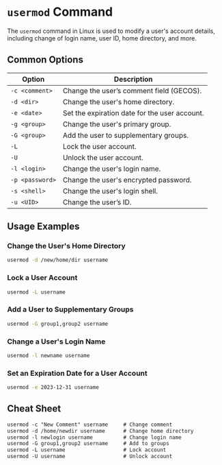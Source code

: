 # `usermod` Command

The `usermod` command in Linux is used to modify a user's account details, including change of login name, user ID, home directory, and more.

## Common Options

| Option         | Description                                                |
|----------------|------------------------------------------------------------|
| `-c <comment>` | Change the user’s comment field (GECOS).                   |
| `-d <dir>`     | Change the user's home directory.                          |
| `-e <date>`    | Set the expiration date for the user account.              |
| `-g <group>`   | Change the user's primary group.                           |
| `-G <group>`   | Add the user to supplementary groups.                      |
| `-L`           | Lock the user account.                                     |
| `-U`           | Unlock the user account.                                   |
| `-l <login>`   | Change the user's login name.                              |
| `-p <password>`| Change the user's encrypted password.                      |
| `-s <shell>`   | Change the user's login shell.                             |
| `-u <UID>`     | Change the user’s ID.                                      |

## Usage Examples

### Change the User's Home Directory

```bash
usermod -d /new/home/dir username
```

### Lock a User Account

```bash
usermod -L username
```

### Add a User to Supplementary Groups

```bash
usermod -G group1,group2 username
```

### Change a User's Login Name

```bash
usermod -l newname username
```

### Set an Expiration Date for a User Account

```bash
usermod -e 2023-12-31 username
```

## Cheat Sheet

```markdown
usermod -c "New Comment" username     # Change comment
usermod -d /home/newdir username      # Change home directory
usermod -l newlogin username          # Change login name
usermod -G group1,group2 username     # Add to groups
usermod -L username                   # Lock account
usermod -U username                   # Unlock account
```
